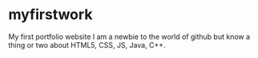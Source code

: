 # myfirstwork
My first portfolio website
I am a newbie to the world of github but know a thing or two about HTML5, CSS, JS, Java, C++.
